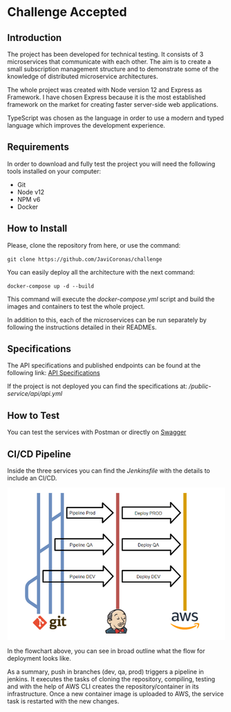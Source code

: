 # Challenge Accepted


## Introduction

The project has been developed for technical testing. It consists of 3 microservices that communicate with each other. The aim is to create a small subscription management structure and to demonstrate some of the knowledge of distributed microservice architectures.

The whole project was created with Node version 12 and Express as Framework. I have chosen Express because it is the most established framework on the market for creating faster server-side web applications.

TypeScript was chosen as the language in order to use a modern and typed language which improves the development experience.

## Requirements

In order to download and fully test the project you will need the following tools installed on your computer:
* Git
* Node v12
* NPM v6
* Docker

## How to Install

Please, clone the repository from here, or use the command:

`git clone https://github.com/JaviCoronas/challenge`

You can easily deploy all the architecture with the next command:

`docker-compose up -d --build`

This command will execute the *docker-compose.yml* script and build the images and containers to test the whole project.

In addition to this, each of the microservices can be run separately by following the instructions detailed in their READMEs.


## Specifications

The API specifications and published endpoints can be found at the following link: [API Specifications](http://localhost:40000/api-docs)

If the project is not deployed you can find the specifications at: _/public-service/api/api.yml_

## How to Test

You can test the services with Postman or directly on [Swagger](http://localhost:40000/api-docs)

## CI/CD Pipeline

Inside the three services you can find the _Jenkinsfile_ with the details to include an CI/CD.

![FLowChart](flowchart.png)

In the flowchart above, you can see in broad outline what the flow for deployment looks like.

As a summary, push in branches (dev, qa, prod) triggers a pipeline in jenkins. 
It executes the tasks of cloning the repository, compiling, testing and with the help of AWS CLI creates the repository/container in its infrastructure.
Once a new container image is uploaded to AWS, the service task is restarted with the new changes.

